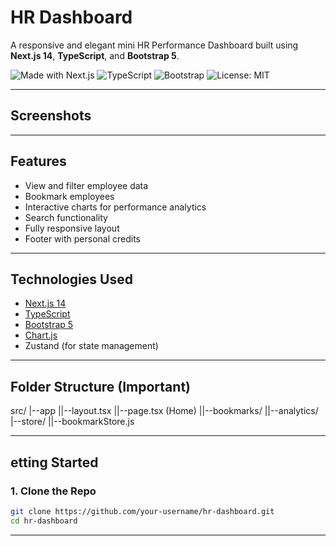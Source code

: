 # HR Dashboard
A responsive and elegant mini HR Performance Dashboard built using **Next.js 14**, **TypeScript**, and **Bootstrap 5**.

![Made with Next.js](https://img.shields.io/badge/Made%20with-Next.js-000?logo=nextdotjs)
![TypeScript](https://img.shields.io/badge/Language-TypeScript-blue.svg)
![Bootstrap](https://img.shields.io/badge/UI-Bootstrap-purple)
![License: MIT](https://img.shields.io/badge/License-MIT-green.svg)

---

## Screenshots

---

## Features

- View and filter employee data
- Bookmark employees
- Interactive charts for performance analytics
- Search functionality
- Fully responsive layout
- Footer with personal credits

---

## Technologies Used

- [Next.js 14](https://nextjs.org/)
- [TypeScript](https://www.typescriptlang.org/)
- [Bootstrap 5](https://getbootstrap.com/)
- [Chart.js](https://www.chartjs.org/)
- Zustand (for state management)

---

## Folder Structure (Important)
src/
|--app
||--layout.tsx
||--page.tsx (Home)
||--bookmarks/
||--analytics/
|--store/
||--bookmarkStore.js


---

## etting Started

### 1. Clone the Repo

```bash
git clone https://github.com/your-username/hr-dashboard.git
cd hr-dashboard
```

---

